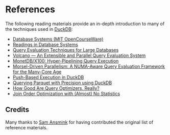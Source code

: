# References

The following reading materials provide an in-depth introduction to many of the techniques used in [DuckDB](https://duckdb.org/):

- [Database Systems (MIT OpenCourseWare)](https://ocw.mit.edu/courses/6-830-database-systems-fall-2010/pages/readings/)
- [Readings in Database Systems](https://mitpress.mit.edu/9780262693141/)
- [Query Evaluation Techniques for Large Databases](https://dl.acm.org/doi/pdf/10.1145/152610.152611)
- [Volcano — An Extensible and Parallel Query Evaluation System](https://paperhub.s3.amazonaws.com/dace52a42c07f7f8348b08dc2b186061.pdf)
- [MonetDB/X100: Hyper-Pipelining Query Execution](https://www.researchgate.net/publication/45338800_MonetDBX100_Hyper-Pipelining_Query_Execution)
- [Morsel-Driven Parallelism: A NUMA-Aware Query Evaluation Framework for the Many-Core Age](https://dl.acm.org/doi/pdf/10.1145/2588555.2610507)
- [Push-Based Execution in DuckDB](https://www.youtube.com/watch?v=MA0OsvYFGrc)
- [Querying Parquet with Precision using DuckDB](https://duckdb.org/2021/06/25/querying-parquet.html)
- [How Good Are Query Optimizers, Really?](https://15721.courses.cs.cmu.edu/spring2020/papers/22-costmodels/p204-leis.pdf)
- [Join Order Optimization with (Almost) No Statistics](https://homepages.cwi.nl/~boncz/msc/2022-TomEbergen.pdf)

## Credits
Many thanks to [Sam Ansmink](https://github.com/samansmink) for having contributed the original list of reference materials.
